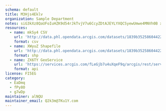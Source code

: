 ```yaml
---
schema: default
title: M3Hjs4Eklv 
organization: Sample Department 
notes: siG3kXz8QaUFoIuHZK9d54rJkTvjV7u6CcyZDtAJEYLYXQCSyewUmwe4MNVh0B xWM71TgPlopqpIGgfj8DOz1LP2nEKb9lmanvF 
resources:
  - name: mkSy4 CSV
    url: 'http://data.phl.opendata.arcgis.com/datasets/1839b35258604422b0b520cbb668df0d_0.csv'
    format: csv
  - name: XWyuZ Shapefile
    url: 'http://data.phl.opendata.arcgis.com/datasets/1839b35258604422b0b520cbb668df0d_0.zip'
    format: shp
  - name: ZX6TY GeoService
    url: 'https://services.arcgis.com/fLeGjb7u4uXqeF9q/arcgis/rest/services/Air_Monitoring_Stations/FeatureServer/0/query'
    format: api
license: FI5EG 
category:
  - EaDmq 
  - fPy8O 
  - g7wDp 
maintainer: alNQU  
maintainer_email: Q2k3m@7Ku1Y.com
---
```

